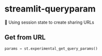 # streamlit-queryparam
💼 Using session state to create sharing URLs

## Get from URL
```py
params = st.experimental_get_query_params()
```

